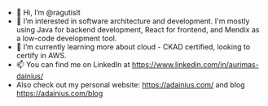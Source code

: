 - 👋 Hi, I’m @ragutislt
- 👀 I’m interested in software architecture and development. I'm mostly using Java for backend development, React for frontend, and Mendix as a low-code development tool.
- 🌱 I’m currently learning more about cloud - CKAD certified, looking to certify in AWS.
- 📫 You can find me on LinkedIn at https://www.linkedin.com/in/aurimas-dainius/
- Also check out my personal website: https://adainius.com/ and blog https://adainius.com/blog

<!---
ragutislt/ragutislt is a ✨ special ✨ repository because its `README.md` (this file) appears on your GitHub profile.
You can click the Preview link to take a look at your changes.
--->
